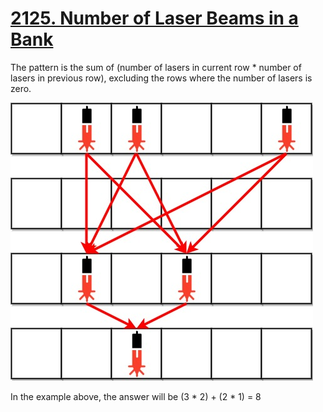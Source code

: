# [2125. Number of Laser Beams in a Bank](https://leetcode.com/problems/number-of-laser-beams-in-a-bank/description/?envType=daily-question&envId=2024-01-03)

The pattern is the sum of (number of lasers in current row * number of lasers in previous row), excluding the rows where the number of lasers is zero. 

![Alt text](image.png)

In the example above, the answer will be (3 * 2) + (2 * 1) = 8

